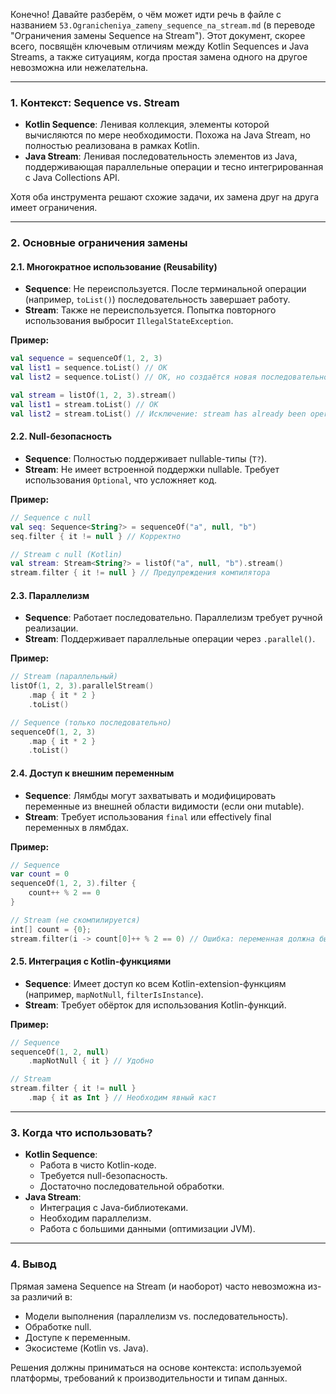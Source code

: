 Конечно! Давайте разберём, о чём может идти речь в файле с названием `53.Ogranicheniya_zameny_sequence_na_stream.md` (в переводе "Ограничения замены Sequence на Stream"). Этот документ, скорее всего, посвящён ключевым отличиям между Kotlin Sequences и Java Streams, а также ситуациям, когда простая замена одного на другое невозможна или нежелательна.

---

### **1. Контекст: Sequence vs. Stream**
- **Kotlin Sequence**: Ленивая коллекция, элементы которой вычисляются по мере необходимости. Похожа на Java Stream, но полностью реализована в рамках Kotlin.
- **Java Stream**: Ленивая последовательность элементов из Java, поддерживающая параллельные операции и тесно интегрированная с Java Collections API.

Хотя оба инструмента решают схожие задачи, их замена друг на друга имеет ограничения.

---

### **2. Основные ограничения замены**

#### **2.1. Многократное использование (Reusability)**
- **Sequence**: Не переиспользуется. После терминальной операции (например, `toList()`) последовательность завершает работу.
- **Stream**: Также не переиспользуется. Попытка повторного использования выбросит `IllegalStateException`.

**Пример:**
```kotlin
val sequence = sequenceOf(1, 2, 3)
val list1 = sequence.toList() // OK
val list2 = sequence.toList() // OK, но создаётся новая последовательность?

val stream = listOf(1, 2, 3).stream()
val list1 = stream.toList() // OK
val list2 = stream.toList() // Исключение: stream has already been operated upon
```

#### **2.2. Null-безопасность**
- **Sequence**: Полностью поддерживает nullable-типы (`T?`).
- **Stream**: Не имеет встроенной поддержки nullable. Требует использования `Optional`, что усложняет код.

**Пример:**
```kotlin
// Sequence с null
val seq: Sequence<String?> = sequenceOf("a", null, "b")
seq.filter { it != null } // Корректно

// Stream с null (Kotlin)
val stream: Stream<String?> = listOf("a", null, "b").stream()
stream.filter { it != null } // Предупреждения компилятора
```

#### **2.3. Параллелизм**
- **Sequence**: Работает последовательно. Параллелизм требует ручной реализации.
- **Stream**: Поддерживает параллельные операции через `.parallel()`.

**Пример:**
```kotlin
// Stream (параллельный)
listOf(1, 2, 3).parallelStream()
    .map { it * 2 }
    .toList()

// Sequence (только последовательно)
sequenceOf(1, 2, 3)
    .map { it * 2 }
    .toList()
```

#### **2.4. Доступ к внешним переменным**
- **Sequence**: Лямбды могут захватывать и модифицировать переменные из внешней области видимости (если они mutable).
- **Stream**: Требует использования `final` или effectively final переменных в лямбдах.

**Пример:**
```kotlin
// Sequence
var count = 0
sequenceOf(1, 2, 3).filter { 
    count++ % 2 == 0 
}

// Stream (не скомпилируется)
int[] count = {0};
stream.filter(i -> count[0]++ % 2 == 0) // Ошибка: переменная должна быть effectively final
```

#### **2.5. Интеграция с Kotlin-функциями**
- **Sequence**: Имеет доступ ко всем Kotlin-extension-функциям (например, `mapNotNull`, `filterIsInstance`).
- **Stream**: Требует обёрток для использования Kotlin-функций.

**Пример:**
```kotlin
// Sequence
sequenceOf(1, 2, null)
    .mapNotNull { it } // Удобно

// Stream
stream.filter { it != null }
    .map { it as Int } // Необходим явный каст
```

---

### **3. Когда что использовать?**
- **Kotlin Sequence**:
    - Работа в чисто Kotlin-коде.
    - Требуется null-безопасность.
    - Достаточно последовательной обработки.
- **Java Stream**:
    - Интеграция с Java-библиотеками.
    - Необходим параллелизм.
    - Работа с большими данными (оптимизации JVM).

---

### **4. Вывод**
Прямая замена Sequence на Stream (и наоборот) часто невозможна из-за различий в:
- Модели выполнения (параллелизм vs. последовательность).
- Обработке null.
- Доступе к переменным.
- Экосистеме (Kotlin vs. Java).

Решения должны приниматься на основе контекста: используемой платформы, требований к производительности и типам данных.
